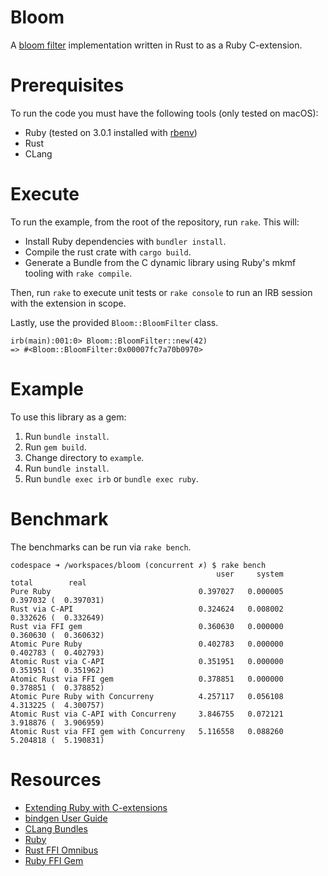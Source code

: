# Bloom
A [bloom filter](https://en.wikipedia.org/wiki/Bloom_filter) implementation written in Rust to as a Ruby C-extension.

# Prerequisites
To run the code you must have the following tools (only tested on macOS):
* Ruby (tested on 3.0.1 installed with [rbenv](https://github.com/rbenv/rbenv))
* Rust
* CLang

# Execute
To run the example, from the root of the repository, run `rake`. This will:
* Install Ruby dependencies with `bundler install`.
* Compile the rust crate with `cargo build`.
* Generate a Bundle from the C dynamic library using Ruby's mkmf tooling with `rake compile`.

Then, run `rake` to execute unit tests or `rake console` to run an IRB session with the extension in scope.

Lastly, use the provided `Bloom::BloomFilter` class.

```
irb(main):001:0> Bloom::BloomFilter::new(42)
=> #<Bloom::BloomFilter:0x00007fc7a70b0970>
```

# Example
To use this library as a gem:

1. Run `bundle install`.
1. Run `gem build`.
1. Change directory to `example`.
1. Run `bundle install`.
1. Run `bundle exec irb` or `bundle exec ruby`.

# Benchmark
The benchmarks can be run via `rake bench`.

```
codespace ➜ /workspaces/bloom (concurrent ✗) $ rake bench
                                              user     system      total        real
Pure Ruby                                 0.397027   0.000005   0.397032 (  0.397031)
Rust via C-API                            0.324624   0.008002   0.332626 (  0.332649)
Rust via FFI gem                          0.360630   0.000000   0.360630 (  0.360632)
Atomic Pure Ruby                          0.402783   0.000000   0.402783 (  0.402793)
Atomic Rust via C-API                     0.351951   0.000000   0.351951 (  0.351962)
Atomic Rust via FFI gem                   0.378851   0.000000   0.378851 (  0.378852)
Atomic Pure Ruby with Concurreny          4.257117   0.056108   4.313225 (  4.300757)
Atomic Rust via C-API with Concurreny     3.846755   0.072121   3.918876 (  3.906959)
Atomic Rust via FFI gem with Concurreny   5.116558   0.088260   5.204818 (  5.190831)
```

# Resources
* [Extending Ruby with C-extensions](https://ruby-doc.com/docs/ProgrammingRuby/html/ext_ruby.html)
* [bindgen User Guide](https://rust-lang.github.io/rust-bindgen/introduction.html)
* [CLang Bundles](https://clang-build.readthedocs.io/en/latest/user_guide/bundling.html)
* [Ruby](https://github.com/ruby/ruby)
* [Rust FFI Omnibus](http://jakegoulding.com/rust-ffi-omnibus/)
* [Ruby FFI Gem](https://github.com/ffi/ffi/wiki)
